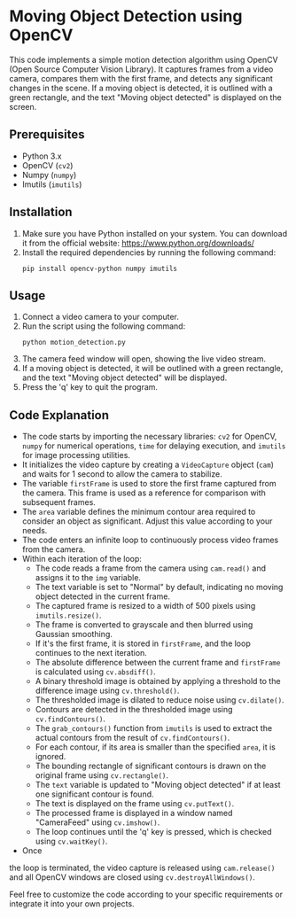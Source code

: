 # Moving Object Detection using OpenCV

This code implements a simple motion detection algorithm using OpenCV (Open Source Computer Vision Library). It captures frames from a video camera, compares them with the first frame, and detects any significant changes in the scene. If a moving object is detected, it is outlined with a green rectangle, and the text "Moving object detected" is displayed on the screen.

## Prerequisites
- Python 3.x
- OpenCV (`cv2`)
- Numpy (`numpy`)
- Imutils (`imutils`)

## Installation
1. Make sure you have Python installed on your system. You can download it from the official website: https://www.python.org/downloads/
2. Install the required dependencies by running the following command:
   ```
   pip install opencv-python numpy imutils
   ```

## Usage
1. Connect a video camera to your computer.
2. Run the script using the following command:
   ```
   python motion_detection.py
   ```
3. The camera feed window will open, showing the live video stream.
4. If a moving object is detected, it will be outlined with a green rectangle, and the text "Moving object detected" will be displayed.
5. Press the 'q' key to quit the program.

## Code Explanation
- The code starts by importing the necessary libraries: `cv2` for OpenCV, `numpy` for numerical operations, `time` for delaying execution, and `imutils` for image processing utilities.
- It initializes the video capture by creating a `VideoCapture` object (`cam`) and waits for 1 second to allow the camera to stabilize.
- The variable `firstFrame` is used to store the first frame captured from the camera. This frame is used as a reference for comparison with subsequent frames.
- The `area` variable defines the minimum contour area required to consider an object as significant. Adjust this value according to your needs.
- The code enters an infinite loop to continuously process video frames from the camera.
- Within each iteration of the loop:
  - The code reads a frame from the camera using `cam.read()` and assigns it to the `img` variable.
  - The text variable is set to "Normal" by default, indicating no moving object detected in the current frame.
  - The captured frame is resized to a width of 500 pixels using `imutils.resize()`.
  - The frame is converted to grayscale and then blurred using Gaussian smoothing.
  - If it's the first frame, it is stored in `firstFrame`, and the loop continues to the next iteration.
  - The absolute difference between the current frame and `firstFrame` is calculated using `cv.absdiff()`.
  - A binary threshold image is obtained by applying a threshold to the difference image using `cv.threshold()`.
  - The thresholded image is dilated to reduce noise using `cv.dilate()`.
  - Contours are detected in the thresholded image using `cv.findContours()`.
  - The `grab_contours()` function from `imutils` is used to extract the actual contours from the result of `cv.findContours()`.
  - For each contour, if its area is smaller than the specified `area`, it is ignored.
  - The bounding rectangle of significant contours is drawn on the original frame using `cv.rectangle()`.
  - The `text` variable is updated to "Moving object detected" if at least one significant contour is found.
  - The text is displayed on the frame using `cv.putText()`.
  - The processed frame is displayed in a window named "CameraFeed" using `cv.imshow()`.
  - The loop continues until the 'q' key is pressed, which is checked using `cv.waitKey()`.
- Once

 the loop is terminated, the video capture is released using `cam.release()` and all OpenCV windows are closed using `cv.destroyAllWindows()`.

Feel free to customize the code according to your specific requirements or integrate it into your own projects.
